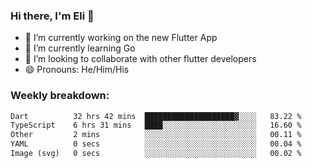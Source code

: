 ### Hi there, I'm Eli 👋
- 🔭 I’m currently working on the new Flutter App
- 🌱 I’m currently learning Go
- 🦄 I’m looking to collaborate with other flutter developers
- 😄 Pronouns: He/Him/His

### Weekly breakdown:
<!--START_SECTION:waka-->

```txt
Dart          32 hrs 42 mins  ████████████████████▓░░░░   83.22 %
TypeScript    6 hrs 31 mins   ████░░░░░░░░░░░░░░░░░░░░░   16.60 %
Other         2 mins          ░░░░░░░░░░░░░░░░░░░░░░░░░   00.11 %
YAML          0 secs          ░░░░░░░░░░░░░░░░░░░░░░░░░   00.04 %
Image (svg)   0 secs          ░░░░░░░░░░░░░░░░░░░░░░░░░   00.02 %
```

<!--END_SECTION:waka-->
